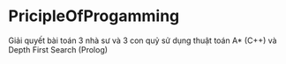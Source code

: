# PricipleOfProgamming
Giải quyết bài toán 3 nhà sư và 3 con quỷ sử dụng thuật toán A* (C++) và Depth First Search (Prolog)
